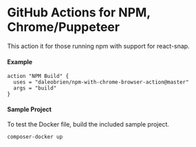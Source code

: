 # GitHub Actions for NPM, Chrome/Puppeteer

This action it for those running npm with support for react-snap.


#### Example


```hcl
action "NPM Build" {
  uses = "daleobrien/npm-with-chrome-browser-action@master"
  args = "build"
}
```

#### Sample Project

To test the Docker file, build the included sample project.

```bash
composer-docker up
```
